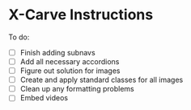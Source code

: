 # X-Carve Instructions

To do: 
- [ ] Finish adding subnavs
- [ ] Add all necessary accordions
- [ ] Figure out solution for images
- [ ] Create and apply standard classes for all images
- [ ] Clean up any formatting problems
- [ ] Embed videos
